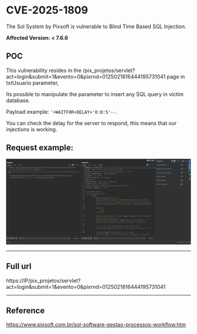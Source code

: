 # CVE-2025-1809
The Sol System by Pixsoft is vulnerable to Blind Time Based SQL Injection.

**Affected Version: < 7.6.6**
  

## POC

This vulnerability resides in the /pix_projetos/servlet?act=login&submit=1&evento=0&pixrnd=0125021816444195731041 page in txtUsuario parameter,

Its possible to manipulate the parameter to insert any SQL query in victim database.

Payload example: `'+WAITFOR+DELAY+'0:0:5'--`.

You can check the delay for the server to respond, this means that our injections is working.

## Request example:
![alt text](request.png)


---

## Full url
https://IP/pix_projetos/servlet?act=login&submit=1&evento=0&pixrnd=0125021816444195731041

---

## Reference


https://www.pixsoft.com.br/sol-software-gestao-processos-workflow.htm